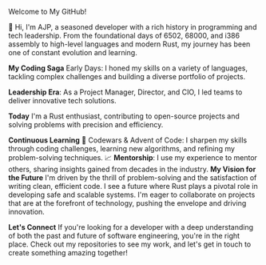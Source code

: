 Welcome to My GitHub!

👋 Hi, I'm AJP, a seasoned developer with a rich history in programming and tech leadership. 
From the foundational days of 6502, 68000, and i386 assembly to high-level languages and modern Rust, my journey has been one of constant evolution and learning.

**My Coding Saga**
Early Days: I honed my skills on a variety of languages, tackling complex challenges and building a diverse portfolio of projects.

**Leadership Era**: As a Project Manager, Director, and CIO, I led teams to deliver innovative tech solutions.

**Today** I'm a Rust enthusiast, contributing to open-source projects and solving problems with precision and efficiency.

**Continuous Learning**
🧩 Codewars & Advent of Code: I sharpen my skills through coding challenges, learning new algorithms, and refining my problem-solving techniques.
📈 **Mentorship**:
I use my experience to mentor others, sharing insights gained from decades in the industry.
**My Vision for the Future**
I'm driven by the thrill of problem-solving and the satisfaction of writing clean, efficient code. I see a future where Rust plays a pivotal role in developing safe and scalable systems. I'm eager to collaborate on projects that are at the forefront of technology, pushing the envelope and driving innovation.

**Let's Connect**
If you're looking for a developer with a deep understanding of both the past and future of software engineering, you're in the right place. Check out my repositories to see my work, and let's get in touch to create something amazing together!
